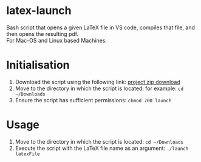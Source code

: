 # latex-launch
Bash script that opens a given LaTeX file in VS code, compiles that file, and then opens the resulting pdf.<br/>
For Mac-OS and Linux based Machines.

# Initialisation
1. Download the script using the following link: [project zip download](https://github.com/tmcowley/latex-launch/archive/master.zip)
2. Move to the directory in which the script is located: for example: `cd ~/Downloads`
3. Ensure the script has sufficient permissions: `chmod 700 launch`

# Usage
1. Move to the directory in which the script is located: `cd ~/Downloads`
2. Execute the script with the LaTeX file name as an argument: `./launch latexFile`<br/>

